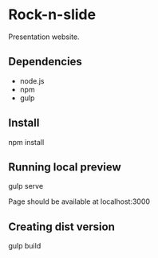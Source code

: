 # Rock-n-slide

Presentation website.

## Dependencies

* node.js
* npm
* gulp

## Install

npm install

## Running local preview

gulp serve

Page should be available at localhost:3000

## Creating dist version

gulp build
